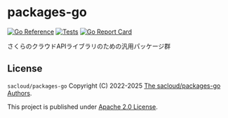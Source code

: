 # packages-go

[![Go Reference](https://pkg.go.dev/badge/github.com/sacloud/packages-go.svg)](https://pkg.go.dev/github.com/sacloud/packages-go)
[![Tests](https://github.com/sacloud/packages-go/workflows/Tests/badge.svg)](https://github.com/sacloud/packages-go/actions/workflows/tests.yaml)
[![Go Report Card](https://goreportcard.com/badge/github.com/sacloud/packages-go)](https://goreportcard.com/report/github.com/sacloud/packages-go)


さくらのクラウドAPIライブラリのための汎用パッケージ群

## License

`sacloud/packages-go` Copyright (C) 2022-2025 [The sacloud/packages-go Authors](AUTHORS).

This project is published under [Apache 2.0 License](LICENSE.txt).
